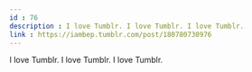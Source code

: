 ```yaml
---
id : 76
description : I love Tumblr. I love Tumblr. I love Tumblr.
link : https://iambep.tumblr.com/post/180780730976
---
```


I love Tumblr. I love Tumblr. I love Tumblr.